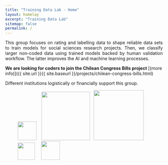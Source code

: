 ```yaml
---
title: "Training Data Lab - Home"
layout: homelay
excerpt: "Training Data Lab"
sitemap: false
permalink: /
---
```


<p align="justify">This group focuses on rating and labelling data to shape reliable data sets to train models for social sciences research projects. Then, we classify larger non-coded data using trained models backed by human validation workflow. The latter improves the AI and machine learning processes.</p>

**We are  looking for coders to join the Chilean Congress Bills project** [(more info)]({{ site.url }}{{ site.baseurl }}/projects/chilean-congress-bills.html) 

Different institutions logistically or financially support this group.

<figure class="fourth">
  <img src="{{ site.url }}{{ site.baseurl }}/images/logos/oxford.jpg" style="width: 60px"> &nbsp;&nbsp;
  <img src="{{ site.url }}{{ site.baseurl }}/images/logos/leiden.jpg" style="width: 155px">  &nbsp;
  <img src="{{ site.url }}{{ site.baseurl }}/images/logos/uct.png" style="width: 160px">  &nbsp;&nbsp;
  <img src="{{ site.url }}{{ site.baseurl }}/images/logos/usach.png" style="width: 55px"> &nbsp;&nbsp;&nbsp;
  <img src="{{ site.url }}{{ site.baseurl }}/images/logos/umayor.png" style="width: 60px">
</figure>
